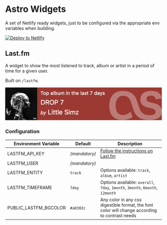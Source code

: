 # Astro Widgets

A set of Netlify ready widgets, just to be configured via the appropriate env variables when building.


[![Deploy to Netlify](https://www.netlify.com/img/deploy/button.svg)](https://app.netlify.com/start/deploy?repository=https://github.com/cedmax/astro-widgets)


## Last.fm

A widget to show the most listened to track, album or artist in a period of time for a given user.

Built on `/lastfm`.

![](./lastfm-example.png)

### Configuration

| Environment Variable  | Default         | Description |
| --------------------- | --------------- | ----------- |
| LASTFM_API_KEY        | _(mandatory)_   | [Follow the instructions on Last.fm](https://www.last.fm/api/account/create) |
| LASTFM_USER           | _(mandatory)_   | |
| LASTFM_ENTITY         | `track`         | Options available: `track`, `album`, `artist` |
| LASTFM_TIMEFRAME      | `7day`          | Options available: `overall`, `7day`, `1month`, `3month`, `6month`, `12month` |
| PUBLIC_LASTFM_BGCOLOR | `#a8302c`       | Any color in any css digestible format, the font color will change according to contrast needs |
